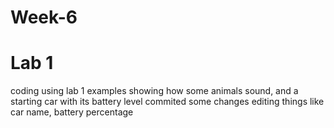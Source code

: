# Week-6 
# Lab 1
coding using lab 1  examples
showing how some animals sound, and a starting car with its battery level
commited some changes editing things like car name, battery percentage

